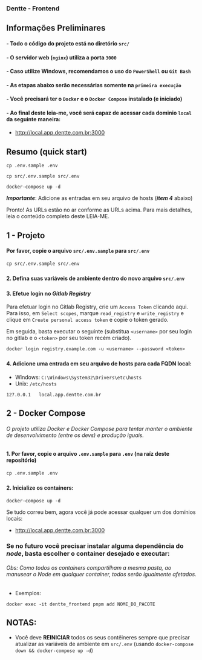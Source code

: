 ### Dentte - Frontend
## Informações Preliminares

#### - Todo o código do projeto está no diretório `src/`
#### - O servidor web (`nginx`) utiliza a porta `3000`
#### - Caso utilize Windows, recomendamos o uso do `PowerShell` ou `Git Bash`
#### - As etapas abaixo serão necessárias somente na `primeira execução`
#### - Você precisará ter o `Docker` e o `Docker Compose` instalado (e iniciado)
#### - Ao final deste leia-me, você será capaz de acessar cada dominio `local` da seguinte maneira:

- http://local.app.dentte.com.br:3000


###

## Resumo (quick start)


```shell
cp .env.sample .env
```

```shell
cp src/.env.sample src/.env
```

```shell
docker-compose up -d
```

**_Importante_**: Adicione as entradas em seu arquivo de hosts (**_item 4_** abaixo)

Pronto! As URLs estão no ar conforme as URLs acima. Para mais detalhes, leia o conteúdo completo deste LEIA-ME.


###

## 1 - Projeto

#### Por favor, copie o arquivo `src/.env.sample` para `src/.env`

```shell
cp src/.env.sample src/.env
```

###
#### 2. Defina suas variáveis de ambiente dentro do novo arquivo `src/.env`


###
#### 3. Efetue login no _Gitlab Registry_

Para efetuar login no Gitlab Registry, crie um `Access Token` <a hred="https://gitlab.com/-/profile/personal_access_tokens">clicando aqui</a>. Para isso, em `Select scopes`, marque `read_registry` e `write_registry` e clique em `Create personal access token` e copie o  token gerado.

Em seguida, basta executar o seguinte (substitua `<username>` por seu login no gitlab e o `<token>` por seu token recém criado).

```shell
docker login registry.example.com -u <username> --password <token>
```

###
#### 4. Adicione uma entrada em seu arquivo de hosts para cada FQDN local:

- Windows: `C:\Windows\System32\Drivers\etc\hosts`
- Unix: `/etc/hosts`

```shell
127.0.0.1   local.app.dentte.com.br
```

## 2 - Docker Compose

###### O projeto utiliza _Docker_ e _Docker Compose_ para tentar manter o ambiente de desenvolvimento (entre os devs) e produção iguais.

#### 1. Por favor, copie o arquivo `.env.sample` para `.env` (na raíz deste repositório)

```shell
cp .env.sample .env
```

###
#### 2. Inicialize os containers:

```shell
docker-compose up -d
```

Se tudo correu bem, agora você já pode acessar qualquer um dos domínios locais:

- http://local.app.dentte.com.br:3000


###

### Se no futuro você precisar instalar alguma dependência do _node_, basta escolher o container desejado e executar:

###### Obs: Como todos os containers compartilham a mesma pasta, ao manusear o Node em qualquer container, todos serão igualmente afetados.

- Exemplos:

```shell
docker exec -it dentte_frontend pnpm add NOME_DO_PACOTE
```

## NOTAS:

- Você deve **REINICIAR** todos os seus contêineres sempre que precisar atualizar as variáveis de ambiente em `src/.env` (usando `docker-compose down && docker-compose up -d`)